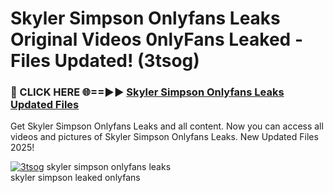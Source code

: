 # Skyler Simpson Onlyfans Leaks Original Videos 0nlyFans Leaked - Files Updated! (3tsog)

<h3>🔴 CLICK HERE 🌐==►► <a href="https://tinyurl.com/2jnfzry5" rel="nofollow">Skyler Simpson Onlyfans Leaks Updated Files</a></h3>

Get Skyler Simpson Onlyfans Leaks and all content. Now you can access all videos and pictures of Skyler Simpson Onlyfans Leaks. New Updated Files 2025!

[![3tsog](https://i.imgur.com/GyGTBgg.gif)](https://tinyurl.com/2jnfzry5)
skyler simpson onlyfans leaks<br>
skyler simpson leaked onlyfans